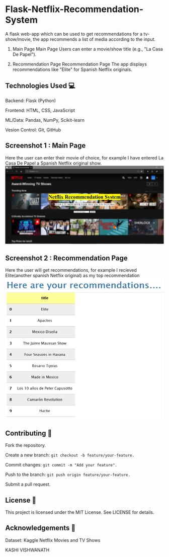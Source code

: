 # Flask-Netflix-Recommendation-System

A flask web-app which can be used to get recommendations for a tv-show/movie, the app recommends a list of media according to the input.

1. Main Page
   Main Page
   Users can enter a movie/show title (e.g., "La Casa De Papel").

2. Recommendation Page
   Recommendation Page
   The app displays recommendations like "Elite" for Spanish Netflix originals.

## Technologies Used 💻

Backend: Flask (Python)

Frontend: HTML, CSS, JavaScript

ML/Data: Pandas, NumPy, Scikit-learn

Vesion Control: Git, GitHub

## Screenshot 1 : Main Page

Here the user can enter their movie of choice, for example I have entered La Casa De Papel a Spanish Netflix original show.
![](Screenshots/screenshot1.PNG)

## Screenshot 2 : Recommendation Page

Here the user will get recommendations, for example I recieved Elite(another spanish Netflix original) as my top recommendation
![](Screenshots/screenshot2.PNG)

## Contributing 🤝

Fork the repository.

Create a new branch:
`git checkout -b feature/your-feature.`

Commit changes:
`git commit -m "Add your feature".`

Push to the branch:
`git push origin feature/your-feature.`

Submit a pull request.

## License 📄

This project is licensed under the MIT License. See LICENSE for details.

## Acknowledgements 🙏

Dataset: Kaggle Netflix Movies and TV Shows

KASHI VISHWANATH
